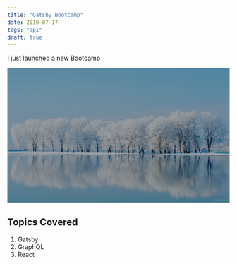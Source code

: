 ```yaml
---
title: "Gatsby Bootcamp"
date: 2019-07-17
tags: "api"
draft: true
---
```

I just launched a new Bootcamp

![Nature](../../content/images/shutterstock_1.jpg)

## Topics Covered

1. Gatsby
2. GraphQL
3. React